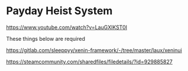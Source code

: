 # Payday Heist System

https://www.youtube.com/watch?v=LauGXlKST0I


These things below are required

https://gitlab.com/sleeppyy/xenin-framework/-/tree/master/laux/xeninui

https://steamcommunity.com/sharedfiles/filedetails/?id=929885827
